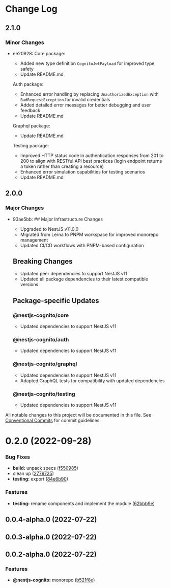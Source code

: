 # Change Log

## 2.1.0

### Minor Changes

- ee20928: Core package:

  - Added new type definition `CognitoJwtPayload` for improved type safety
  - Update README.md

  Auth package:

  - Enhanced error handling by replacing `UnauthorizedException` with `BadRequestException` for invalid credentials
  - Added detailed error messages for better debugging and user feedback
  - Update README.md

  Graphql package:

  - Update README.md

  Testing package:

  - Improved HTTP status code in authentication responses from 201 to 200 to align with RESTful API best practices (login endpoint returns a token rather than creating a resource)
  - Enhanced error simulation capabilities for testing scenarios
  - Update README.md

## 2.0.0

### Major Changes

- 93ae5bb: ## Major Infrastructure Changes

  - Upgraded to NestJS v11.0.0
  - Migrated from Lerna to PNPM workspace for improved monorepo management
  - Updated CI/CD workflows with PNPM-based configuration

  ## Breaking Changes

  - Updated peer dependencies to support NestJS v11
  - Updated all package dependencies to their latest compatible versions

  ## Package-specific Updates

  ### @nestjs-cognito/core

  - Updated dependencies to support NestJS v11

  ### @nestjs-cognito/auth

  - Updated dependencies to support NestJS v11

  ### @nestjs-cognito/graphql

  - Updated dependencies to support NestJS v11
  - Adapted GraphQL tests for compatibility with updated dependencies

  ### @nestjs-cognito/testing

  - Updated dependencies to support NestJS v11

All notable changes to this project will be documented in this file.
See [Conventional Commits](https://conventionalcommits.org) for commit guidelines.

# 0.2.0 (2022-09-28)

### Bug Fixes

- **build:** unpack specs ([f550985](https://github.com/Lokicoule/nestjs-cognito/commit/f550985acb9687551bc78a5af815b23c51bea186))
- clean up ([2779725](https://github.com/Lokicoule/nestjs-cognito/commit/2779725f11ceabae373a8f75481871204c226ce9))
- **testing:** export ([84e6b90](https://github.com/Lokicoule/nestjs-cognito/commit/84e6b90d1b4ecf07bb9642e840992dd11f5271e2))

### Features

- **testing:** rename components and implement the module ([62bbb9e](https://github.com/Lokicoule/nestjs-cognito/commit/62bbb9ed74bc180fb9449852d54c4d091ea7b70a))

## 0.0.4-alpha.0 (2022-07-22)

## 0.0.3-alpha.0 (2022-07-22)

## 0.0.2-alpha.0 (2022-07-22)

### Features

- **@nestjs-cognito:** monorepo ([b521f8e](https://github.com/Lokicoule/nestjs-cognito/commit/b521f8e1eaaf169edb99b35ab61a7a3870235396))
